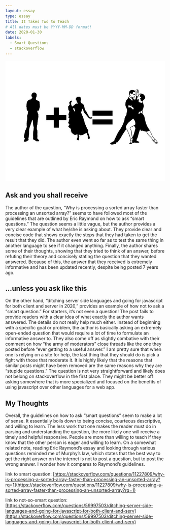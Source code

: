 ```yaml
---
layout: essay
type: essay
title: It Takes Two to Teach
# All dates must be YYYY-MM-DD format!
date: 2020-01-30
labels:
  - Smart Questions
  - stackoverflow
---
```

<div class="ui medium rounded images">
  <img class="ui image" src="../images/tango.jpg">
</div>

## Ask and you shall receive
  The author of the question, “Why is processing a sorted array faster than processing an unsorted array?” seems to have followed most of the guidelines that are outlined by Eric Raymond on how to ask “smart questions.” The question seems a little vague, but the author provides a very clear example of what he/she is asking about. They provide clear and concise code that shows exactly the steps that they had taken to get the result that they did. The author even went so far as to test the same thing in another language to see if it changed anything. Finally, the author shares some of their thoughts, showing that they tried to think of an answer, before refuting their theory and concisely stating the question that they wanted answered. Because of this, the answer that they received is extremely informative and has been updated recently, despite being posted 7 years ago.
## ...unless you ask like this 
  On the other hand, “ditching server side languages and going for javascript for both client and server in 2020,” provides an example of how not to ask a “smart question.” For starters, it’s not even a question! The post fails to provide readers with a clear idea of what exactly the author wants answered. The details do not really help much either. Instead of beginning with a specific goal or problem, the author is basically asking an extremely open-ended question that would require a lot of time to formulate an informative answer to. They also come off as slightly combative with their comment on how “the army of moderators” close threads like the one they posted before “ever getting to a useful answer.” I am pretty sure that when one is relying on a site for help, the last thing that they should do is pick a fight with those that moderate it. It is highly likely that the reasons that similar posts might have been removed are the same reasons why they are “stupide questions.”  The question is not very straightforward and likely does not belong on stackoverflow in the first place. They might be better off asking somewhere that is more specialized and focused on the benefits of using javascript over other languages for a web app.
## My Thoughts
  Overall, the guidelines on how to ask “smart questions” seem to make a lot of sense. It essentially boils down to being concise, courteous descriptive, and willing to learn. The less work that one makes the reader must do in parsing and understanding the question, the more likely one will receive a timely and helpful responsive. People are more than willing to teach if they know that the other person is eager and willing to learn. On a somewhat related note, reading Eric Raymond’s essay and looking through various questions reminded me of Murphy’s law, which states that the best way to get the right answer on the internet is not to post a question, but to post the wrong answer. I wonder how it compares to Raymond’s guidelines. 

link to smart question: [https://stackoverflow.com/questions/11227809/why-is-processing-a-sorted-array-faster-than-processing-an-unsorted-array?rq=1](https://stackoverflow.com/questions/11227809/why-is-processing-a-sorted-array-faster-than-processing-an-unsorted-array?rq=1)

link to not-so-smart question: [https://stackoverflow.com/questions/59997503/ditching-server-side-languages-and-going-for-javascript-for-both-client-and-serv](https://stackoverflow.com/questions/59997503/ditching-server-side-languages-and-going-for-javascript-for-both-client-and-serv)

